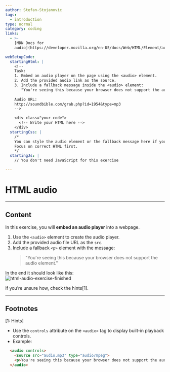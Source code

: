 ```yaml
---
author: Stefan-Stojanovic
tags:
  - introduction
type: normal
category: coding
links:
  - >-
    [MDN Docs for
    audio](https://developer.mozilla.org/en-US/docs/Web/HTML/Element/audio){website}

webSetupCode:
  startingHtml: |
    <!-- 
    Task:
    1. Embed an audio player on the page using the <audio> element.
    2. Add the provided audio link as the source.
    3. Include a fallback message inside the <audio> element:
       "You're seeing this because your browser does not support the audio element."
    
    Audio URL:
    http://soundbible.com/grab.php?id=1954&type=mp3
    -->

    <div class="your-code">
      <!-- Write your HTML here -->
    </div>
  startingCss: |
    /* 
    You can style the audio element or the fallback message here if you'd like.
    Focus on correct HTML first.
    */
  startingJs: |
    // You don't need JavaScript for this exercise

---
```


# HTML audio

---

## Content

In this exercise, you will **embed an audio player** into a webpage.  

1. Use the `<audio>` element to create the audio player.  
2. Add the provided audio file URL as the `src`.  
3. Include a fallback `<p>` element with the message:  
   > "You're seeing this because your browser does not support the audio element."  

In the end it should look like this:  
![html-audio-exercise-finished](https://img.enkipro.com/1a308d022a37455c37fc7b9ca4df857a.png)

If you’re unsure how, check the hints[1].  

---

## Footnotes

[1: Hints]
- Use the `controls` attribute on the `<audio>` tag to display built-in playback controls.  
- Example:  
```html
  <audio controls>
    <source src="audio.mp3" type="audio/mpeg">
    <p>You're seeing this because your browser does not support the audio element.</p>
  </audio>
```